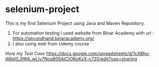 # selenium-project
This is my first Selenium Project using Java and Maven Repository.
1. For automation testing I used website from Binar Academy with url : https://secondhand.binaracademy.org/
2. I also using web from Udemy course

*Here my Test Case*
https://docs.google.com/spreadsheets/d/1cX8hu-j68qI0_9WA_wLiv7Noa805AtCIOKoKzX-c720/edit?usp=sharing